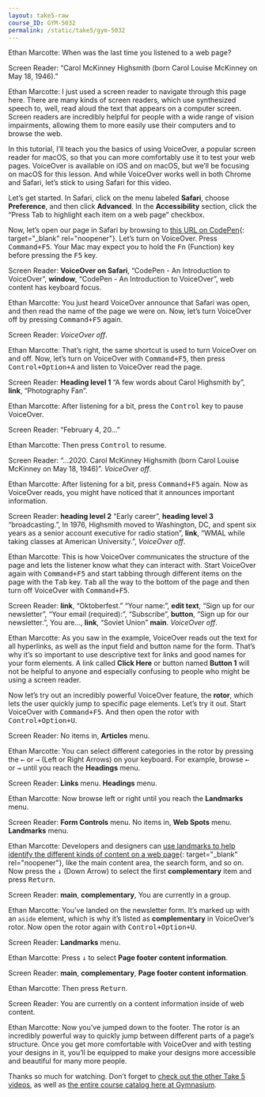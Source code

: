 ```yaml
---
layout: take5-raw
course_ID: GYM-5032
permalink: /static/take5/gym-5032
---
```


Ethan Marcotte: When was the last time you listened to a web page?

Screen Reader: “Carol McKinney Highsmith (born Carol Louise McKinney on May 18, 1946).”

Ethan Marcotte: I just used a screen reader to navigate through this page here. There are many kinds of screen readers, which use synthesized speech to, well, read aloud the text that appears on a computer screen. Screen readers are incredibly helpful for people with a wide range of vision impairments, allowing them to more easily use their computers and to browse the web.

In this tutorial, I’ll teach you the basics of using VoiceOver, a popular screen reader for macOS, so that you can more comfortably use it to test your web pages. VoiceOver is available on iOS and on macOS, but we’ll be focusing on macOS for this lesson. And while VoiceOver works well in both Chrome and Safari, let’s stick to using Safari for this video.

Let’s get started. In Safari, click on the menu labeled **Safari**, choose **Preference**, and then click **Advanced**. In the **Accessibility** section, click the “Press Tab to highlight each item on a web page” checkbox.

Now, let’s open our page in Safari by browsing to [this URL on CodePen][1]{: target="_blank" rel="noopener"}. Let’s turn on VoiceOver. Press <kbd><kbd>Command</kbd>+<kbd>F5</kbd></kbd>. Your Mac may expect you to hold the <kbd>Fn</kbd> (Function) key before pressing the <kbd>F5</kbd> key.

Screen Reader: **VoiceOver on Safari**, “CodePen - An Introduction to VoiceOver”, **window**, “CodePen - An Introduction to VoiceOver”, web content has keyboard focus.

Ethan Marcotte: You just heard VoiceOver announce that Safari was open, and then read the name of the page we were on. Now, let’s turn VoiceOver off by pressing <kbd><kbd>Command</kbd>+<kbd>F5</kbd></kbd> again.

Screen Reader: *VoiceOver off*.

Ethan Marcotte: That’s right, the same shortcut is used to turn VoiceOver on and off. Now, let’s turn on VoiceOver with <kbd><kbd>Command</kbd>+<kbd>F5</kbd></kbd>, then press <kbd><kbd>Control</kbd>+<kbd>Option</kbd>+<kbd>A</kbd></kbd> and listen to VoiceOver read the page.

Screen Reader: **Heading level 1** “A few words about Carol Highsmith by”, **link**, “Photography Fan”.

Ethan Marcotte: After listening for a bit, press the <kbd>Control</kbd> key to pause VoiceOver.

Screen Reader: “February 4, 20…”

Ethan Marcotte: Then press <kbd>Control</kbd> to resume.

Screen Reader: “…2020. Carol McKinney Highsmith (born Carol Louise McKinney on May 18, 1946)”. *VoiceOver off*.

Ethan Marcotte: After listening for a bit, press <kbd><kbd>Command</kbd>+<kbd>F5</kbd></kbd> again. Now as VoiceOver reads, you might have noticed that it announces important information.

Screen Reader: **heading level 2** “Early career”, **heading level 3** “broadcasting.”, In 1976, Highsmith moved to Washington, DC, and spent six years as a senior account executive for radio station”, **link**, “WMAL while taking classes at American University.”, *VoiceOver off*.

Ethan Marcotte: This is how VoiceOver communicates the structure of the page and lets the listener know what they can interact with. Start VoiceOver again with <kbd><kbd>Command</kbd>+<kbd>F5</kbd></kbd> and start tabbing through different items on the page with the <kbd>Tab</kbd> key. <kbd>Tab</kbd> all the way to the bottom of the page and then turn off VoiceOver with <kbd><kbd>Command</kbd>+<kbd>F5</kbd></kbd>.

Screen Reader: **link**, “Oktoberfest.” “Your name:”, **edit text**, “Sign up for our newsletter”, “Your email (required):”, “Subscribe”, **button**, “Sign up for our newsletter.”, You are…, **link**, “Soviet Union” **main**. *VoiceOver off*.

Ethan Marcotte: As you saw in the example, VoiceOver reads out the text for all hyperlinks, as well as the input field and button name for the form. That’s why it’s so important to use descriptive text for links and good names for your form elements. A link called **Click Here** or button named **Button 1** will not be helpful to anyone and especially confusing to people who might be using a screen reader.

Now let’s try out an incredibly powerful VoiceOver feature, the **rotor**, which lets the user quickly jump to specific page elements. Let’s try it out. Start VoiceOver with <kbd><kbd>Command</kbd>+<kbd>F5</kbd></kbd>. And then open the rotor with <kbd><kbd>Control</kbd>+<kbd>Option</kbd>+<kbd>U</kbd></kbd>.

Screen Reader: No items in, **Articles** menu.

Ethan Marcotte: You can select different categories in the rotor by pressing the <kbd>←</kbd> or <kbd>→</kbd> (Left or Right Arrows) on your keyboard. For example, browse <kbd>←</kbd> or <kbd>→</kbd> until you reach the **Headings** menu.

Screen Reader: **Links** menu. **Headings** menu.

Ethan Marcotte: Now browse left or right until you reach the **Landmarks** menu.

Screen Reader: **Form Controls** menu. No items in, **Web Spots** menu. **Landmarks** menu.

Ethan Marcotte: Developers and designers can [use landmarks to help identify the different kinds of content on a web page][2]{: target="_blank" rel="noopener"}, like the main content area, the search form, and so on. Now press the <kbd>↓</kbd> (Down Arrow) to select the first **complementary** item and press <kbd>Return</kbd>.

Screen Reader: **main**, **complementary**, You are currently in a group.

Ethan Marcotte: You’ve landed on the newsletter form. It’s marked up with an `aside` element, which is why it’s listed as **complementary** in VoiceOver’s rotor. Now open the rotor again with <kbd><kbd>Control</kbd>+<kbd>Option</kbd>+<kbd>U</kbd></kbd>.

Screen Reader: **Landmarks** menu.

Ethan Marcotte: Press <kbd>↓</kbd> to select **Page footer content information**.

Screen Reader: **main**, **complementary**, **Page footer content information**.

Ethan Marcotte: Then press <kbd>Return</kbd>.

Screen Reader: You are currently on a content information inside of web content.

Ethan Marcotte: Now you’ve jumped down to the footer. The rotor is an incredibly powerful way to quickly jump between different parts of a page’s structure. Once you get more comfortable with VoiceOver and with testing your designs in it, you’ll be equipped to make your designs more accessible and beautiful for many more people.

Thanks so much for watching. Don’t forget to [check out the other Take 5 videos][3], as well as [the entire course catalog here at Gymnasium][4].

[1]: https://cdpn.io/eYpGVvJ
[2]: https://a11yproject.com/posts/aria-landmark-roles/
[3]: https://thegymnasium.com/take5
[4]: https://thegymnasium.com/courses
